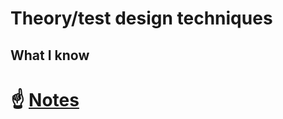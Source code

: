# Theory/test design techniques
## What I know
# :point_up: [Notes](https://github.com/user-attachments/files/16636757/Theory.test.design.techniques.docx)
